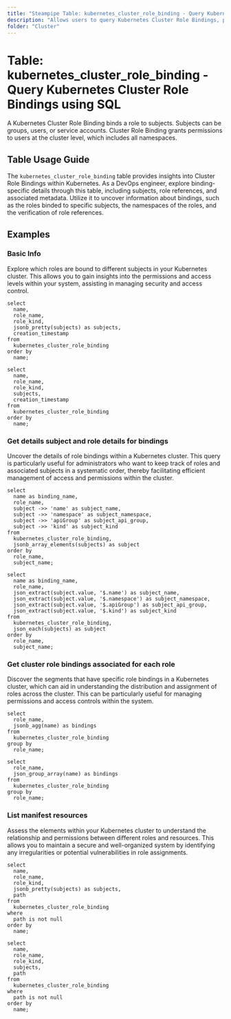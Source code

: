 ```yaml
---
title: "Steampipe Table: kubernetes_cluster_role_binding - Query Kubernetes Cluster Role Bindings using SQL"
description: "Allows users to query Kubernetes Cluster Role Bindings, providing insights into binded roles within a Kubernetes cluster."
folder: "Cluster"
---
```


# Table: kubernetes_cluster_role_binding - Query Kubernetes Cluster Role Bindings using SQL

A Kubernetes Cluster Role Binding binds a role to subjects. Subjects can be groups, users, or service accounts. Cluster Role Binding grants permissions to users at the cluster level, which includes all namespaces.

## Table Usage Guide

The `kubernetes_cluster_role_binding` table provides insights into Cluster Role Bindings within Kubernetes. As a DevOps engineer, explore binding-specific details through this table, including subjects, role references, and associated metadata. Utilize it to uncover information about bindings, such as the roles binded to specific subjects, the namespaces of the roles, and the verification of role references.

## Examples

### Basic Info
Explore which roles are bound to different subjects in your Kubernetes cluster. This allows you to gain insights into the permissions and access levels within your system, assisting in managing security and access control.

```sql+postgres
select
  name,
  role_name,
  role_kind,
  jsonb_pretty(subjects) as subjects,
  creation_timestamp
from
  kubernetes_cluster_role_binding
order by
  name;
```

```sql+sqlite
select
  name,
  role_name,
  role_kind,
  subjects,
  creation_timestamp
from
  kubernetes_cluster_role_binding
order by
  name;
```

### Get details subject and role details for bindings
Uncover the details of role bindings within a Kubernetes cluster. This query is particularly useful for administrators who want to keep track of roles and associated subjects in a systematic order, thereby facilitating efficient management of access and permissions within the cluster.

```sql+postgres
select
  name as binding_name,
  role_name,
  subject ->> 'name' as subject_name,
  subject ->> 'namespace' as subject_namespace,
  subject ->> 'apiGroup' as subject_api_group,
  subject ->> 'kind' as subject_kind
from
  kubernetes_cluster_role_binding,
  jsonb_array_elements(subjects) as subject
order by
  role_name,
  subject_name;
```

```sql+sqlite
select
  name as binding_name,
  role_name,
  json_extract(subject.value, '$.name') as subject_name,
  json_extract(subject.value, '$.namespace') as subject_namespace,
  json_extract(subject.value, '$.apiGroup') as subject_api_group,
  json_extract(subject.value, '$.kind') as subject_kind
from
  kubernetes_cluster_role_binding,
  json_each(subjects) as subject
order by
  role_name,
  subject_name;
```

### Get cluster role bindings associated for each role
Discover the segments that have specific role bindings in a Kubernetes cluster, which can aid in understanding the distribution and assignment of roles across the cluster. This can be particularly useful for managing permissions and access controls within the system.

```sql+postgres
select
  role_name,
  jsonb_agg(name) as bindings
from
  kubernetes_cluster_role_binding
group by
  role_name;
```

```sql+sqlite
select
  role_name,
  json_group_array(name) as bindings
from
  kubernetes_cluster_role_binding
group by
  role_name;
```

### List manifest resources
Assess the elements within your Kubernetes cluster to understand the relationship and permissions between different roles and resources. This allows you to maintain a secure and well-organized system by identifying any irregularities or potential vulnerabilities in role assignments.

```sql+postgres
select
  name,
  role_name,
  role_kind,
  jsonb_pretty(subjects) as subjects,
  path
from
  kubernetes_cluster_role_binding
where
  path is not null
order by
  name;
```

```sql+sqlite
select
  name,
  role_name,
  role_kind,
  subjects,
  path
from
  kubernetes_cluster_role_binding
where
  path is not null
order by
  name;
```